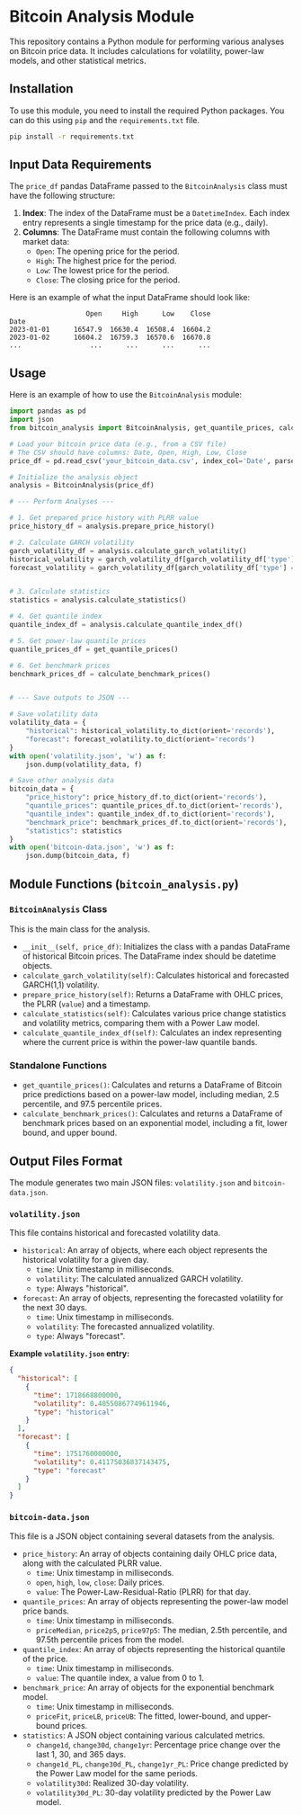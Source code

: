 # Bitcoin Analysis Module

This repository contains a Python module for performing various analyses on Bitcoin price data. It includes calculations for volatility, power-law models, and other statistical metrics.

## Installation

To use this module, you need to install the required Python packages. You can do this using `pip` and the `requirements.txt` file.

```bash
pip install -r requirements.txt
```

## Input Data Requirements

The `price_df` pandas DataFrame passed to the `BitcoinAnalysis` class must have the following structure:

1.  **Index**: The index of the DataFrame must be a `DatetimeIndex`. Each index entry represents a single timestamp for the price data (e.g., daily).
2.  **Columns**: The DataFrame must contain the following columns with market data:
    *   `Open`: The opening price for the period.
    *   `High`: The highest price for the period.
    *   `Low`: The lowest price for the period.
    *   `Close`: The closing price for the period.

Here is an example of what the input DataFrame should look like:

```
                   Open     High      Low    Close
Date
2023-01-01      16547.9  16630.4  16508.4  16604.2
2023-01-02      16604.2  16759.3  16570.6  16670.8
...                 ...      ...      ...      ...
```

## Usage

Here is an example of how to use the `BitcoinAnalysis` module:

```python
import pandas as pd
import json
from bitcoin_analysis import BitcoinAnalysis, get_quantile_prices, calculate_benchmark_prices

# Load your bitcoin price data (e.g., from a CSV file)
# The CSV should have columns: Date, Open, High, Low, Close
price_df = pd.read_csv('your_bitcoin_data.csv', index_col='Date', parse_dates=True)

# Initialize the analysis object
analysis = BitcoinAnalysis(price_df)

# --- Perform Analyses ---

# 1. Get prepared price history with PLRR value
price_history_df = analysis.prepare_price_history()

# 2. Calculate GARCH volatility
garch_volatility_df = analysis.calculate_garch_volatility()
historical_volatility = garch_volatility_df[garch_volatility_df['type'] == 'historical']
forecast_volatility = garch_volatility_df[garch_volatility_df['type'] == 'forecast']


# 3. Calculate statistics
statistics = analysis.calculate_statistics()

# 4. Get quantile index
quantile_index_df = analysis.calculate_quantile_index_df()

# 5. Get power-law quantile prices
quantile_prices_df = get_quantile_prices()

# 6. Get benchmark prices
benchmark_prices_df = calculate_benchmark_prices()


# --- Save outputs to JSON ---

# Save volatility data
volatility_data = {
    "historical": historical_volatility.to_dict(orient='records'),
    "forecast": forecast_volatility.to_dict(orient='records')
}
with open('volatility.json', 'w') as f:
    json.dump(volatility_data, f)

# Save other analysis data
bitcoin_data = {
    "price_history": price_history_df.to_dict(orient='records'),
    "quantile_prices": quantile_prices_df.to_dict(orient='records'),
    "quantile_index": quantile_index_df.to_dict(orient='records'),
    "benchmark_price": benchmark_prices_df.to_dict(orient='records'),
    "statistics": statistics
}
with open('bitcoin-data.json', 'w') as f:
    json.dump(bitcoin_data, f)

```

## Module Functions (`bitcoin_analysis.py`)

### `BitcoinAnalysis` Class

This is the main class for the analysis.

-   `__init__(self, price_df)`: Initializes the class with a pandas DataFrame of historical Bitcoin prices. The DataFrame index should be datetime objects.
-   `calculate_garch_volatility(self)`: Calculates historical and forecasted GARCH(1,1) volatility.
-   `prepare_price_history(self)`: Returns a DataFrame with OHLC prices, the PLRR (`value`) and a timestamp.
-   `calculate_statistics(self)`: Calculates various price change statistics and volatility metrics, comparing them with a Power Law model.
-   `calculate_quantile_index_df(self)`: Calculates an index representing where the current price is within the power-law quantile bands.

### Standalone Functions

-   `get_quantile_prices()`: Calculates and returns a DataFrame of Bitcoin price predictions based on a power-law model, including median, 2.5 percentile, and 97.5 percentile prices.
-   `calculate_benchmark_prices()`: Calculates and returns a DataFrame of benchmark prices based on an exponential model, including a fit, lower bound, and upper bound.

## Output Files Format

The module generates two main JSON files: `volatility.json` and `bitcoin-data.json`.

### `volatility.json`

This file contains historical and forecasted volatility data.

-   `historical`: An array of objects, where each object represents the historical volatility for a given day.
    -   `time`: Unix timestamp in milliseconds.
    -   `volatility`: The calculated annualized GARCH volatility.
    -   `type`: Always "historical".
-   `forecast`: An array of objects, representing the forecasted volatility for the next 30 days.
    -   `time`: Unix timestamp in milliseconds.
    -   `volatility`: The forecasted annualized volatility.
    -   `type`: Always "forecast".

**Example `volatility.json` entry:**

```json
{
  "historical": [
    {
      "time": 1718668800000,
      "volatility": 0.40550867749611946,
      "type": "historical"
    }
  ],
  "forecast": [
    {
      "time": 1751760000000,
      "volatility": 0.41175036837143475,
      "type": "forecast"
    }
  ]
}
```

### `bitcoin-data.json`

This file is a JSON object containing several datasets from the analysis.

-   `price_history`: An array of objects containing daily OHLC price data, along with the calculated PLRR value.
    -   `time`: Unix timestamp in milliseconds.
    -   `open`, `high`, `low`, `close`: Daily prices.
    -   `value`: The Power-Law-Residual-Ratio (PLRR) for that day.
-   `quantile_prices`: An array of objects representing the power-law model price bands.
    -   `time`: Unix timestamp in milliseconds.
    -   `priceMedian`, `price2p5`, `price97p5`: The median, 2.5th percentile, and 97.5th percentile prices from the model.
-   `quantile_index`: An array of objects representing the historical quantile of the price.
    -   `time`: Unix timestamp in milliseconds.
    -   `value`: The quantile index, a value from 0 to 1.
-   `benchmark_price`: An array of objects for the exponential benchmark model.
    -   `time`: Unix timestamp in milliseconds.
    -   `priceFit`, `priceLB`, `priceUB`: The fitted, lower-bound, and upper-bound prices.
-   `statistics`: A JSON object containing various calculated metrics.
    -   `change1d`, `change30d`, `change1yr`: Percentage price change over the last 1, 30, and 365 days.
    -   `change1d_PL`, `change30d_PL`, `change1yr_PL`: Price change predicted by the Power Law model for the same periods.
    -   `volatility30d`: Realized 30-day volatility.
    -   `volatility30d_PL`: 30-day volatility predicted by the Power Law model.
